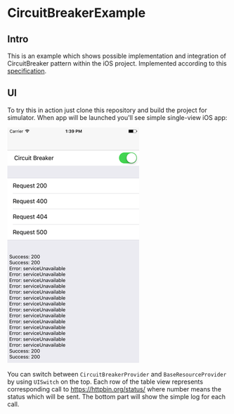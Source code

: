 # CircuitBreakerExample

## Intro

This is an example which shows possible implementation and integration of CircuitBreaker pattern within the iOS project. Implemented according to this [specification](./spec.md).

## UI

To try this in action just clone this repository and build the project for simulator. When app will be launched you'll
see simple single-view iOS app:

![](./Screenshots/sample.png)

You can switch between ```CircuitBreakerProvider``` and ```BaseResourceProvider``` by using ```UISwitch``` on the top. Each row of the table view represents corresponding call to https://httpbin.org/status/ where number means the status which will be sent. The bottom part will show the simple log for each call.
